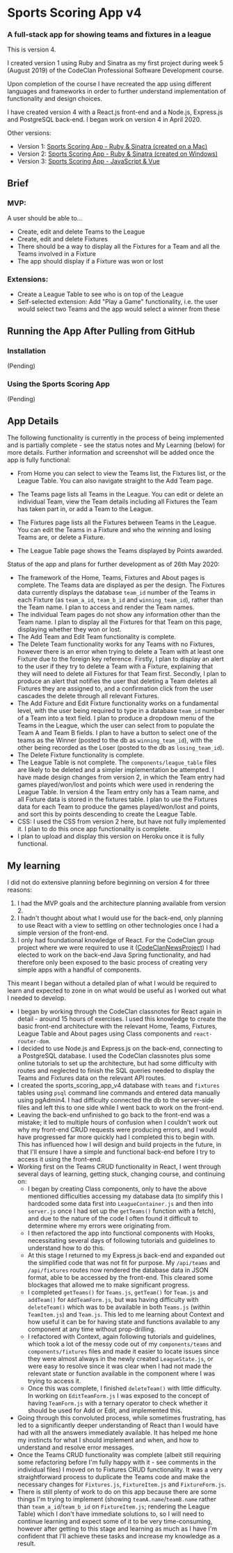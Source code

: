 # Sports Scoring App v4

### A full-stack app for showing teams and fixtures in a league

This is version 4.

I created version 1 using Ruby and Sinatra as my first project during week 5 (August 2019) of the CodeClan Professional Software Development course.

Upon completion of the course I have recreated the app using different languages and frameworks in order to further understand implementation of functionality and design choices.

I have created version 4 with a React.js front-end and a Node.js, Express.js and PostgreSQL back-end. I began work on version 4 in April 2020.

Other versions:

- Version 1: [Sports Scoring App - Ruby & Sinatra (created on a Mac)](https://github.com/rcarmitage/codeclan_solo_project-sports_scoring_app_v1.0_ruby_sinatra)
- Version 2: [Sports Scoring App - Ruby & Sinatra (created on Windows)](https://github.com/rcarmitage/codeclan_solo_project-sports_scoring_app_v2.0_ruby_sinatra)
- Version 3: [Sports Scoring App - JavaScript & Vue](https://github.com/rcarmitage/codeclan_solo_project-sports_scoring_app_v3.0_javascript_vue)

## Brief

### MVP:

A user should be able to…

- Create, edit and delete Teams to the League
- Create, edit and delete Fixtures
- There should be a way to display all the Fixtures for a Team and all the Teams involved in a Fixture
- The app should display if a Fixture was won or lost

### Extensions:

- Create a League Table to see who is on top of the League
- Self-selected extension: Add "Play a Game" functionality, i.e. the user would select two Teams and the app would select a winner from these

## Running the App After Pulling from GitHub

### Installation

(Pending)

### Using the Sports Scoring App

(Pending)

## App Details

The following functionality is currently in the process of being implemented and is partially complete - see the status notes and My Learning (below) for more details. Further information and screenshot will be added once the app is fully functional:

- From Home you can select to view the Teams list, the Fixtures list, or the League Table. You can also navigate straight to the Add Team page.

- The Teams page lists all Teams in the League. You can edit or delete an individual Team, view the Team details including all Fixtures the Team has taken part in, or add a Team to the League.

- The Fixtures page lists all the Fixtures between Teams in the League. You can edit the Teams in a Fixture and who the winning and losing Teams are, or delete a Fixture.

- The League Table page shows the Teams displayed by Points awarded.

Status of the app and plans for further development as of 26th May 2020:

- The framework of the Home, Teams, Fixtures and About pages is complete. The Teams data are displayed as per the design. The Fixtures data currently displays the database `team_id` number of the Teams in each Fixture (as `team_a_id`, `team_b_id` and `winning_team_id`), rather than the Team name. I plan to access and render the Team names.
- The individual Team pages do not show any information other than the Team name. I plan to display all the Fixtures for that Team on this page, displaying whether they won or lost.
- The Add Team and Edit Team functionality is complete.
- The Delete Team functionality works for any Teams with no Fixtures, however there is an error when trying to delete a Team with at least one Fixture due to the foreign key reference. Firstly, I plan to display an alert to the user if they try to delete a Team with a Fixture, explaining that they will need to delete all Fixtures for that Team first. Secondly, I plan to produce an alert that notifies the user that deleting a Team deletes all Fixtures they are assigned to, and a confirmation click from the user cascades the delete through all relevant Fixtures.
- The Add Fixture and Edit Fixture functionality works on a fundamental level, with the user being required to type in a database `team_id` number of a Team into a text field. I plan to produce a dropdown menu of the Teams in the League, which the user can select from to populate the Team A and Team B fields. I plan to have a button to select one of the teams as the Winner (posted to the db as `winning_team_id`), with the other being recorded as the Loser (posted to the db as `losing_team_id`).
- The Delete Fixture functionality is complete.
- The League Table is not complete. The `components/league_table` files are likely to be deleted and a simpler implementation be attempted. I have made design changes from version 2, in which the Team entry had games played/won/lost and points which were used in rendering the League Table. In version 4 the Team entry only has a Team name, and all Fixture data is stored in the fixtures table. I plan to use the Fixtures data for each Team to produce the games played/won/lost and points, and sort this by points descending to create the League Table.
- CSS: I used the CSS from version 2 here, but have not fully implemented it. I plan to do this once app functionality is complete.
- I plan to upload and display this version on Heroku once it is fully functional.

## My learning

I did not do extensive planning before beginning on version 4 for three reasons:

1. I had the MVP goals and the architecture planning available from version 2.
2. I hadn't thought about what I would use for the back-end, only planning to use React with a view to settling on other technologies once I had a simple version of the front-end.
3. I only had foundational knowledge of React. For the CodeClan group project where we were required to use it ([CodeClanNewsProject](https://github.com/MichaelA26/CodeClanNewsProject)) I had elected to work on the back-end Java Spring functionality, and had therefore only been exposed to the basic process of creating very simple apps with a handful of components.

This meant I began without a detailed plan of what I would be required to learn and expected to zone in on what would be useful as I worked out what I needed to develop.

- I began by working through the CodeClan classnotes for React again in detail - around 15 hours of exercises. I used this knowledge to create the basic front-end architecture with the relevant Home, Teams, Fixtures, League Table and About pages using Class components and `react-router-dom`.
- I decided to use Node.js and Express.js on the back-end, connecting to a PostgreSQL database. I used the CodeClan classnotes plus some online tutorials to set up the architecture, but had some difficulty with routes and neglected to finish the SQL queries needed to display the Teams and Fixtures data on the relevant API routes.
- I created the sports_scoring_app_v4 database with `teams` and `fixtures` tables using `psql` command line commands and entered data manually using pgAdmin4. I had difficulty connected the db to the server-side files and left this to one side while I went back to work on the front-end.
- Leaving the back-end unfinished to go back to the front-end was a mistake; it led to multiple hours of confusion when I couldn't work out why my front-end CRUD requests were producing errors, and I would have progressed far more quickly had I completed this to begin with. This has influenced how I will design and build projects in the future, in that I'll ensure I have a simple and functional back-end before I try to access it using the front-end.
- Working first on the Teams CRUD functionality in React, I went through several days of learning, getting stuck, changing course, and continuing on:
  - I began by creating Class components, only to have the above mentioned difficulties accessing my database data (to simplify this I hardcoded some data first into `LeagueContainer.js` and then into `server.js` once I had set up the `getTeams()` function with a fetch), and due to the nature of the code I often found it difficult to determine where my errors were originating from.
  - I then refactored the app into functional components with Hooks, necessitating several days of following tutorials and guidelines to understand how to do this.
  - At this stage I returned to my Express.js back-end and expanded out the simplified code that was not fit for purpose. My `/api/teams` and `/api/fixtures` routes now rendered the database data in JSON format, able to be accessed by the front-end. This cleared some blockages that allowed me to make significant progress.
  - I completed `getTeams()` for `Teams.js`, `getTeam()` for `Team.js` and `addTeam()` for `AddTeamForm.js`, but was having difficulty with `deleteTeam()` which was to be available in both `Teams.js` (within `TeamItem.js`) and `Team.js`. This led to me learning about Context and how useful it can be for having state and functions available to any component at any time without prop-drilling.
  - I refactored with Context, again following tutorials and guidelines, which took a lot of the messy code out of my `components/teams` and `components/fixtures` files and made it easier to locate issues since they were almost always in the newly created `LeagueState.js`, or were easy to resolve since it was clear when I had not made the relevant state or function available in the component where I was trying to access it.
  - Once this was complete, I finished `deleteTeam()` with little difficulty. In working on `EditTeamForm.js` I was exposed to the concept of having `TeamForm.js` with a ternary operator to check whether it should be used for Add or Edit, and implemented this.
- Going through this convoluted process, while sometimes frustrating, has led to a significantly deeper understanding of React than I would have had with all the answers immediately available. It has helped me hone my instincts for what I should implement and when, and how to understand and resolve error messages.
- Once the Teams CRUD functionality was complete (albeit still requiring some refactoring before I'm fully happy with it - see comments in the individual files) I moved on to Fixtures CRUD functionality. It was a very straightforward process to duplicate the Teams code and make the necessary changes for `Fixtures.js`, `FixtureItem.js` and `FixtureForm.js`.
- There is still plenty of work to do on this app because there are some things I'm trying to implement (showing `teamA.name`/`teamB.name` rather than `team_a_id`/`team_b_id` on `FixtureItem.js`; rendering the League Table) which I don't have immediate solutions to, so I will need to continue learning and expect some of it to be very time-consuming, however after getting to this stage and learning as much as I have I'm confident that I'll achieve these tasks and increase my knowledge as a result.
